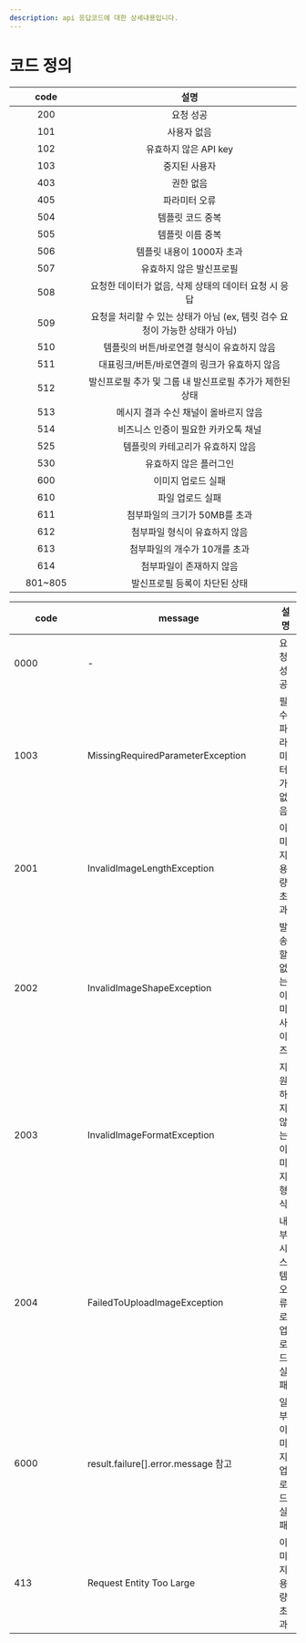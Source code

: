 ```yaml
---
description: api 응답코드에 대한 상세내용입니다.
---
```


# 코드 정의



<table><thead><tr><th width="112.5" align="center">code</th><th align="center">설명</th></tr></thead><tbody><tr><td align="center">200</td><td align="center">요청 성공</td></tr><tr><td align="center">101</td><td align="center">사용자 없음</td></tr><tr><td align="center">102</td><td align="center">유효하지 않은 API key</td></tr><tr><td align="center">103</td><td align="center">중지된 사용자</td></tr><tr><td align="center">403</td><td align="center">권한 없음</td></tr><tr><td align="center">405</td><td align="center">파라미터 오류</td></tr><tr><td align="center">504</td><td align="center">템플릿 코드 중복</td></tr><tr><td align="center">505</td><td align="center">템플릿 이름 중복</td></tr><tr><td align="center">506</td><td align="center">템플릿 내용이 1000자 초과</td></tr><tr><td align="center">507</td><td align="center">유효하지 않은 발신프로필</td></tr><tr><td align="center">508</td><td align="center">요청한 데이터가 없음, 삭제 상태의 데이터 요청 시 응답</td></tr><tr><td align="center">509</td><td align="center">요청을 처리할 수 있는 상태가 아님 (ex, 템릿 검수 요청이 가능한 상태가 아님)</td></tr><tr><td align="center">510</td><td align="center">템플릿의 버튼/바로연결 형식이 유효하지 않음</td></tr><tr><td align="center">511</td><td align="center">대표링크/버튼/바로연결의 링크가 유효하지 않음</td></tr><tr><td align="center">512</td><td align="center">발신프로필 추가 및 그룹 내 발신프로필 추가가 제한된 상태</td></tr><tr><td align="center">513</td><td align="center">메시지 결과 수신 채널이 올바르지 않음</td></tr><tr><td align="center">514</td><td align="center">비즈니스 인증이 필요한 카카오톡 채널</td></tr><tr><td align="center">525</td><td align="center">템플릿의 카테고리가 유효하지 않음</td></tr><tr><td align="center">530</td><td align="center">유효하지 않은 플러그인</td></tr><tr><td align="center">600</td><td align="center">이미지 업로드 실패</td></tr><tr><td align="center">610</td><td align="center">파일 업로드 실패</td></tr><tr><td align="center">611</td><td align="center">첨부파일의 크기가 50MB를 초과</td></tr><tr><td align="center">612</td><td align="center">첨부파일 형식이 유효하지 않음</td></tr><tr><td align="center">613</td><td align="center">첨부파일의 개수가 10개를 초과</td></tr><tr><td align="center">614</td><td align="center">첨부파일이 존재하지 않음</td></tr><tr><td align="center">801~805</td><td align="center">발신프로필 등록이 차단된 상태</td></tr></tbody></table>



<table><thead><tr><th width="113">code</th><th width="320.66666666666663">message</th><th>설명</th></tr></thead><tbody><tr><td>0000</td><td>-</td><td>요청 성공</td></tr><tr><td>1003</td><td>MissingRequiredParameterException</td><td>필수 파라미터가 없음</td></tr><tr><td>2001</td><td>InvalidImageLengthException</td><td>이미지 용량 초과</td></tr><tr><td>2002</td><td>InvalidImageShapeException</td><td>발송할  없는 이미 사이즈</td></tr><tr><td>2003</td><td>InvalidImageFormatException</td><td>지원하지 않는 이미지 형식</td></tr><tr><td>2004</td><td>FailedToUploadImageException</td><td>내부 시스템 오류로 업로드 실패</td></tr><tr><td>6000</td><td>result.failure[].error.message 참고</td><td>일부 이미지 업로드 실패</td></tr><tr><td>413</td><td>Request Entity Too Large</td><td>이미지 용량 초과</td></tr></tbody></table>



